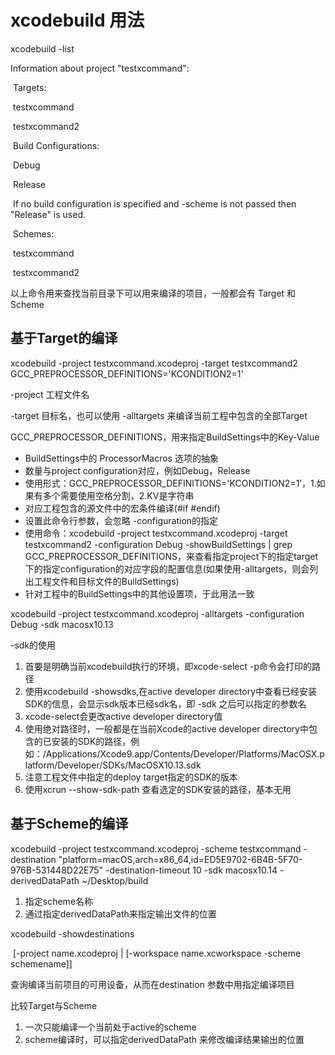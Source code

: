 # xcodebuild 用法

xcodebuild -list

Information about project "testxcommand":

​    Targets:

​        testxcommand

​        testxcommand2



​    Build Configurations:

​        Debug

​        Release



​    If no build configuration is specified and -scheme is not passed then "Release" is used.



​    Schemes:

​        testxcommand

​        testxcommand2



以上命令用来查找当前目录下可以用来编译的项目，一般都会有 Target 和 Scheme





## 基于Target的编译



xcodebuild -project testxcommand.xcodeproj -target testxcommand2 GCC_PREPROCESSOR_DEFINITIONS='KCONDITION2=1'

-project 工程文件名

-target  目标名，也可以使用 -alltargets 来编译当前工程中包含的全部Target

GCC_PREPROCESSOR_DEFINITIONS，用来指定BuildSettings中的Key-Value

- BuildSettings中的 ProcessorMacros 选项的抽象
- 数量与project configuration对应，例如Debug，Release
- 使用形式：GCC_PREPROCESSOR_DEFINITIONS='KCONDITION2=1’，1.如果有多个需要使用空格分割，2.KV是字符串
- 对应工程包含的源文件中的宏条件编译(#if #endif) 
- 设置此命令行参数，会忽略 -configuration的指定
- 使用命令：xcodebuild -project testxcommand.xcodeproj  -target testxcommand2 -configuration Debug -showBuildSettings | grep GCC_PREPROCESSOR_DEFINITIONS，来查看指定project下的指定target下的指定configuration的对应字段的配置信息(如果使用-alltargets，则会列出工程文件和目标文件的BuildSettings)
- 针对工程中的BuildSettings中的其他设置项，于此用法一致





xcodebuild -project testxcommand.xcodeproj -alltargets -configuration Debug -sdk macosx10.13



-sdk的使用

1. 首要是明确当前xcodebuild执行的环境，即xcode-select -p命令会打印的路径
2. 使用xcodebuild -showsdks,在active developer directory中查看已经安装SDK的信息，会显示sdk版本已经sdk名，即 -sdk 之后可以指定的参数名
3. xcode-select会更改active developer directory值
4. 使用绝对路径时，一般都是在当前Xcode的active developer directory中包含的已安装的SDK的路径，例如：/Applications/Xcode9.app/Contents/Developer/Platforms/MacOSX.platform/Developer/SDKs/MacOSX10.13.sdk
5. 注意工程文件中指定的deploy target指定的SDK的版本
6. 使用xcrun --show-sdk-path 查看选定的SDK安装的路径，基本无用





## 基于Scheme的编译

xcodebuild -project testxcommand.xcodeproj -scheme testxcommand -destination "platform=macOS,arch=x86_64,id=ED5E9702-6B4B-5F70-976B-531448D22E75" -destination-timeout 10 -sdk macosx10.14 -derivedDataPath ~/Desktop/build

1. 指定scheme名称 
2. 通过指定derivedDataPath来指定输出文件的位置



xcodebuild -showdestinations

​                [-project name.xcodeproj | [-workspace name.xcworkspace -scheme schemename]]

查询编译当前项目的可用设备，从而在destination 参数中用指定编译项目



比较Target与Scheme

1. 一次只能编译一个当前处于active的scheme
2. scheme编译时，可以指定derivedDataPath 来修改编译结果输出的位置